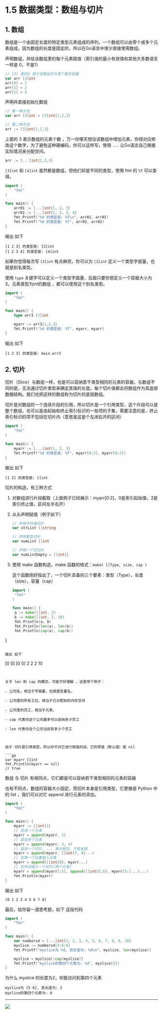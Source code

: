 # 1.5 数据类型：数组与切片

## 1. 数组 

数组是一个由固定长度的特定类型元素组成的序列，一个数组可以由零个或多个元素组成。因为数组的长度是固定的，所以在Go语言中很少直接使用数组。

声明数组，并给该数组里的每个元素赋值（索引值的最小有效值和其他大多数语言一样是 0，不是1）

```go
// [3] 里的3 表示该数组的元素个数及容量
var arr [3]int
arr[0] = 1
arr[1] = 2
arr[2] = 3
```

声明并直接初始化数组 

```go
// 第一种方法
var arr [3]int = [3]int{1,2,3}

// 第二种方法
arr := [3]int{1,2,3}
```

上面的 3 表示数组的元素个数 ，万一你哪天想往该数组中增加元素，你得对应修改这个数字，为了避免这种硬编码，你可以这样写，使用 `...` 让Go语言自己根据实际情况来分配空间。

```go
arr := [...]int{1,2,3}
```



`[3]int` 和 `[4]int` 虽然都是数组，但他们却是不同的类型，使用 fmt 的 `%T` 可以查得。

```go
import (
	"fmt"
)

func main() {
	arr01 := [...]int{1, 2, 3}
	arr02 := [...]int{1, 2, 3, 4}
	fmt.Printf("%d 的类型是: %T\n", arr01, arr01)
	fmt.Printf("%d 的类型是: %T", arr02, arr02)
}
```

输出 如下

```
[1 2 3] 的类型是: [3]int
[1 2 3 4] 的类型是: [4]int
```



如果你觉得每次写 `[3]int` 有点麻烦，你可以为 `[3]int` 定义一个类型字面量，也就是别名类型。

使用 `type` 关键字可以定义一个类型字面量，后面只要你想定义一个容器大小为3，元素类型为int的数组 ，都可以使用这个别名类型。

```go
import (
	"fmt"
)

func main() {
	type arr3 [3]int

	myarr := arr3{1,2,3}
	fmt.Printf("%d 的类型是: %T", myarr, myarr)
}
```

输出 如下

```
[1 2 3] 的类型是: main.arr3
```



## 2. 切片

切片（Slice）与数组一样，也是可以容纳若干类型相同的元素的容器。与数组不同的是，无法通过切片类型来确定其值的长度。每个切片值都会将数组作为其底层数据结构。我们也把这样的数组称为切片的底层数组。

切片是对数组的一个连续片段的引用，所以切片是一个引用类型，这个片段可以是整个数组，也可以是由起始和终止索引标识的一些项的子集，需要注意的是，终止索引标识的项不包括在切片内（意思是这是个左闭右开的区间）

```go
import (
	"fmt"
)

func main() {
	myarr := [...]int{1, 2, 3}
	fmt.Printf("%d 的类型是: %T", myarr[0:2], myarr[0:2])
}
```

输出 如下

```
[1 2] 的类型是: []int
```



切片的构造，有三种方式

1. 对数组进行片段截取（上面例子已经展示：myarr[0:2]，0是索引起始值，2是索引终止值，区间左半右开）

2. 从头声明赋值（例子如下）

   ```go
   // 声明字符串切片
   var strList []string
   
   // 声明整型切片
   var numList []int
   
   // 声明一个空切片
   var numListEmpty = []int{}
   ```

3. 使用 make 函数构造，make 函数的格式：`make( []Type, size, cap )`

   这个函数刚好指出了，一个切片具备的三个要素：类型（Type），长度（size），容量（cap）
   
   ```go
   import (
   	"fmt"
   )
   
   func main() {
   	a := make([]int, 2)
   	b := make([]int, 2, 10)
   	fmt.Println(a, b)
   	fmt.Println(len(a), len(b))
   	fmt.Println(cap(a), cap(b))
}
   ```

   输出 如下 
   
   ```
   [0 0] [0 0]
   2 2
   2 10
   ```
   

关于 len 和 cap 的概念，可能不好理解 ，这里举个例子：

- 公司名，相当于字面量，也就是变量名。

- 公司里的所有工位，相当于已分配到的内存空间

- 公司里的员工，相当于元素。

- cap 代表你这个公司最多可以容纳多少员工

- len 代表你这个公司当前有多少个员工



由于 切片是引用类型，所以你不对它进行赋值的话，它的零值（默认值）是 nil

```go
var myarr []int
fmt.Println(myarr == nil)
// true
```



数组 与 切片 有相同点，它们都是可以容纳若干类型相同的元素的容器

也有不同点，数组的容器大小固定，而切片本身是引用类型，它更像是 Python 中的 list ，我们可以对它 append 进行元素的添加。

```go
import (
	"fmt"
)

func main() {
	myarr := []int{1}
	// 追加一个元素
	myarr = append(myarr, 2)
	// 追加多个元素
	myarr = append(myarr, 3, 4)
	// 追加一个切片, ... 表示解包，不能省略
	myarr = append(myarr, []int{7, 8}...)
	// 在第一个位置插入元素
	myarr = append([]int{0}, myarr...)
	// 在中间插入一个切片(两个元素)
	myarr = append(myarr[:5], append([]int{5,6}, myarr[5:]...)...)
	fmt.Println(myarr)
}
```

输出 如下

```
[0 1 2 3 4 5 6 7 8]
```



最后，给你留一道思考题，如下 这段代码

```go
import (
	"fmt"
)

func main() {
	var numbers4 = [...]int{1, 2, 3, 4, 5, 6, 7, 8, 9, 10}
	myslice := numbers4[4:6:8]
	fmt.Printf("myslice为 %d, 其长度为: %d\n", myslice, len(myslice))

	myslice = myslice[:cap(myslice)]
	fmt.Printf("myslice的第四个元素为: %d", myslice[3])
}
```

为什么 myslice 的长度为2，却能访问到第四个元素

```
myslice为 [5 6], 其长度为: 2
myslice的第四个元素为: 8
```





---

![](http://image.python-online.cn/image-20200320125724880.png)